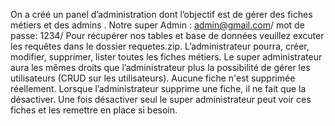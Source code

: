On a créé un panel d’administration dont l’objectif est de gérer des fiches métiers et des admins .
Notre super Admin : admin@gmail.com/ mot de passe: 1234/ Pour récupérer nos tables et base de données veuillez excuter les requêtes dans le dossier requetes.zip.
L’administrateur pourra, créer, modifier, supprimer, lister toutes les fiches métiers.
Le super administrateur aura les mêmes droits que l’administrateur plus la possibilité de gérer les utilisateurs
(CRUD sur les utilisateurs).
Aucune fiche n'est supprimée réellement. Lorsque l’administrateur supprime une fiche, il ne fait que la
désactiver. Une fois désactiver seul le super administrateur peut voir ces fiches et les remettre en place si besoin.
